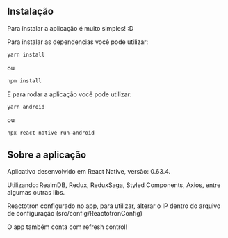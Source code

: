 
## Instalação

Para instalar a aplicação é muito simples! :D

Para instalar as dependencias você pode utilizar:

```sh
yarn install
```

ou

```sh
npm install
```

E para rodar a aplicação você pode utilizar:

```sh
yarn android
```

ou 

```sh
npx react native run-android
```


## Sobre a aplicação

Aplicativo desenvolvido em React Native, versão: 0.63.4.

Utilizando: RealmDB, Redux, ReduxSaga, Styled Components, Axios, entre algumas outras libs.

Reactotron configurado no app, para utilizar, alterar o IP dentro do arquivo de configuração (src/config/ReactotronConfig)

O app também conta com refresh control!



